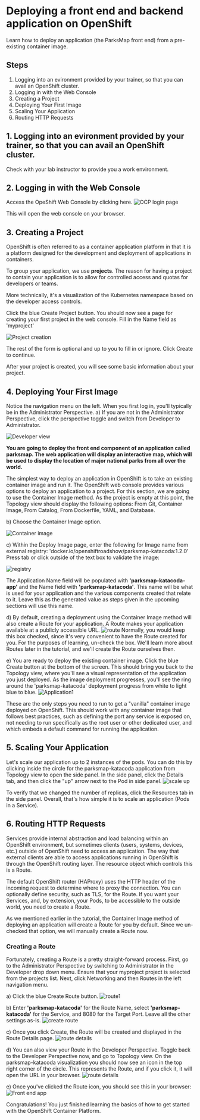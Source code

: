 
# Deploying a front end and backend application on OpenShift 

Learn how to deploy an application (the ParksMap front end) from a pre-existing container image.

## Steps

1. Logging into an evironment provided by your trainer, so that you can avail an OpenShift cluster.
2. Logging in with the Web Console
3. Creating a Project
4. Deploying Your First Image
5. Scaling Your Application
6. Routing HTTP Requests

## 1. Logging into an evironment provided by your trainer, so that you can avail an OpenShift cluster.

Check with your lab instructor to provide you a work environment.

## 2. Logging in with the Web Console

Access the OpeShift Web Console by clicking here.
![OCP login page](images/pic1.png)

This will open the web console on your browser.

## 3. Creating a Project

OpenShift is often referred to as a container application platform in that it is a platform designed for the development and deployment of applications in containers.

To group your application, we use **projects**. The reason for having a project to contain your application is to allow for controlled access and quotas for developers or teams.

More technically, it's a visualization of the Kubernetes namespace based on the developer access controls.

Click the blue Create Project button.
You should now see a page for creating your first project in the web console. 
Fill in the Name field as 'myproject'

![Project creation](images/pic2.png)
 
The rest of the form is optional and up to you to fill in or ignore. Click Create to continue.

After your project is created, you will see some basic information about your project.

## 4.  Deploying Your First Image

Notice the navigation menu on the left. When you first log in, you'll typically be in the Administrator Perspective.
a) If you are not in the Administrator Perspective, click the perspective toggle and switch from Developer to Administrator.

![Developer view](images/pic3.png)
 
**You are going to deploy the front end component of an application called parksmap. The web application will display an interactive map, which will be used to display the location of major national parks from all over the world.**

The simplest way to deploy an application in OpenShift is to take an existing container image and run it. 
The OpenShift web console provides various options to deploy an application to a project. For this section, we are going to use the Container Image method. As the project is empty at this point, the Topology view should display the following options: From Git, Container Image, From Catalog, From Dockerfile, YAML, and Database.

b) Choose the Container Image option.

![Container image](images/pic4.png)

c) Within the Deploy Image page, enter the following for Image name from external registry: 'docker.io/openshiftroadshow/parksmap-katacoda:1.2.0'
Press tab or click outside of the text box to validate the image:

![registry](images/pic5.png)

The Application Name field will be populated with **'parksmap-katacoda-app'** and the Name field with **'parksmap-katacoda'**. This name will be what is used for your application and the various components created that relate to it. Leave this as the generated value as steps given in the upcoming sections will use this name.

d) By default, creating a deployment using the Container Image method will also create a Route for your application. A Route makes your application available at a publicly accessible URL.
![route](images/pic6.png)
Normally, you would keep this box checked, since it's very convenient to have the Route created for you. For the purposes of learning, un-check the box. We'll learn more about Routes later in the tutorial, and we'll create the Route ourselves then.

e) You are ready to deploy the existing container image. Click the blue Create button at the bottom of the screen. This should bring you back to the Topology view, where you'll see a visual representation of the application you just deployed. As the image deployment progresses, you'll see the ring around the 'parksmap-katacoda' deployment progress from white to light blue to blue.
![Application1](images/pic7.png)

These are the only steps you need to run to get a "vanilla" container image deployed on OpenShift. This should work with any container image that follows best practices, such as defining the port any service is exposed on, not needing to run specifically as the root user or other dedicated user, and which embeds a default command for running the application.

## 5. Scaling Your Application

Let's scale our application up to 2 instances of the pods. You can do this by clicking inside the circle for the parksmap-katacoda application from Topology view to open the side panel. In the side panel, click the Details tab, and then click the "up" arrow next to the Pod in side panel.
![scale up](images/pic8.png)

To verify that we changed the number of replicas, click the Resources tab in the side panel. 
Overall, that's how simple it is to scale an application (Pods in a Service).

## 6. Routing HTTP Requests

Services provide internal abstraction and load balancing within an OpenShift environment, but sometimes clients (users, systems, devices, etc.) outside of OpenShift need to access an application. The way that external clients are able to access applications running in OpenShift is through the OpenShift routing layer. The resource object which controls this is a Route.

The default OpenShift router (HAProxy) uses the HTTP header of the incoming request to determine where to proxy the connection. You can optionally define security, such as TLS, for the Route. If you want your Services, and, by extension, your Pods, to be accessible to the outside world, you need to create a Route.

As we mentioned earlier in the tutorial, the Container Image method of deploying an application will create a Route for you by default. Since we un-checked that option, we will manually create a Route now.

### Creating a Route
Fortunately, creating a Route is a pretty straight-forward process. First, go to the Administrator Perspective by switching to Administrator in the Developer drop down menu. Ensure that your myproject project is selected from the projects list. Next, click Networking and then Routes in the left navigation menu.

a) Click the blue Create Route button.
![route1](images/pic9.png)

b) Enter **'parksmap-katacoda'** for the Route Name, select **'parksmap-katacoda'** for the Service, and 8080 for the Target Port. Leave all the other settings as-is.
![create route](images/pic10.png)

c) Once you click Create, the Route will be created and displayed in the Route Details page.
![ route details](images/pic11.png)

d) You can also view your Route in the Developer Perspective. Toggle back to the Developer Perspective now, and go to Topology view. On the parksmap-katacoda visualization you should now see an icon in the top right corner of the circle. This represents the Route, and if you click it, it will open the URL in your browser.
![ route details](images/pic12.png)

e) Once you've clicked the Route icon, you should see this in your browser:
![Front end app](images/pic13.png)


Congratulations! You just finished learning the basics of how to get started with the OpenShift Container Platform.




